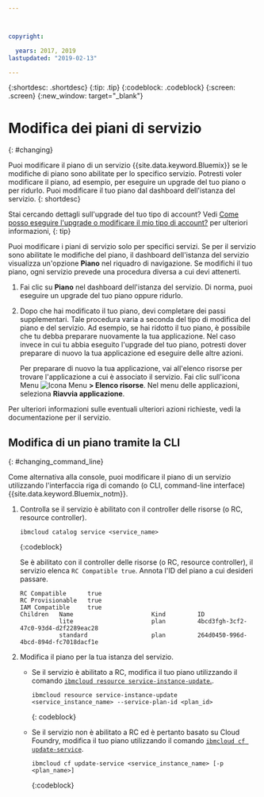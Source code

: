 ```yaml
---



copyright:

  years: 2017, 2019
lastupdated: "2019-02-13"

---
```


{:shortdesc: .shortdesc}
{:tip: .tip}
{:codeblock: .codeblock}
{:screen: .screen}
{:new_window: target="_blank"}


# Modifica dei piani di servizio
{: #changing}

Puoi modificare il piano di un servizio {{site.data.keyword.Bluemix}} se le modifiche di piano sono abilitate per lo specifico servizio. Potresti voler modificare il piano, ad esempio, per eseguire un upgrade del tuo piano o per ridurlo. Puoi modificare il tuo piano dal dashboard dell'istanza del servizio.
{: shortdesc}

Stai cercando dettagli sull'upgrade del tuo tipo di account? Vedi [Come posso eseguire l'upgrade o modificare il mio tipo di account?](/docs/account/account_faq.html#changeacct) per ulteriori informazioni,
{: tip}

Puoi modificare i piani di servizio solo per specifici servizi. Se per il servizio sono abilitate le modifiche del piano, il dashboard dell'istanza del servizio visualizza un'opzione **Piano** nel riquadro di navigazione. Se modifichi
il tuo piano, ogni servizio prevede una procedura diversa a cui devi attenerti.

1. Fai clic su **Piano** nel dashboard dell'istanza del servizio. Di norma, puoi eseguire un upgrade del tuo piano oppure ridurlo.
2. Dopo che hai modificato il tuo piano, devi completare dei passi supplementari. Tale procedura varia a
seconda del tipo di modifica del piano e del servizio. Ad esempio, se hai ridotto il tuo piano, è possibile
che tu debba preparare nuovamente la tua applicazione. Nel caso invece in cui tu abbia eseguito l'upgrade del tuo piano, potresti dover preparare di nuovo la tua applicazione ed eseguire delle altre azioni.

   Per preparare di nuovo la tua applicazione, vai all'elenco risorse per trovare l'applicazione a cui è associato il servizio. Fai clic sull'icona Menu ![Icona Menu](../icons/icon_hamburger.svg) **> Elenco risorse**. Nel menu delle applicazioni, seleziona **Riavvia applicazione**.

  Per ulteriori informazioni sulle eventuali ulteriori azioni richieste, vedi la documentazione per il servizio.

## Modifica di un piano tramite la CLI
{: #changing_command_line}

Come alternativa alla console, puoi modificare il piano di un servizio utilizzando l'interfaccia riga di comando (o CLI, command-line interface) {{site.data.keyword.Bluemix_notm}}.

1. Controlla se il servizio è abilitato con il controller delle risorse (o RC, resource controller).

   ```
   ibmcloud catalog service <service_name>
   ```
   {:codeblock}

   Se è abilitato con il controller delle risorse (o RC, resource controller), il servizio elenca `RC Compatible true`. Annota l'ID del piano a cui desideri passare.

   ```
   RC Compatible      true
   RC Provisionable   true
   IAM Compatible     true
   Children   Name                      Kind         ID
              lite                      plan         4bcd3fgh-3cf2-47c0-93d4-d2f2289eac28
              standard                  plan         264d0450-996d-4bcd-894d-fc7018dacf1e
    ```

1. Modifica il piano per la tua istanza del servizio.

   - Se il servizio è abilitato a RC, modifica il tuo piano utilizzando il comando [`ibmcloud resource service-instance-update`.](/docs/cli/reference/ibmcloud/cli_resource_group.html#ibmcloud_commands_resource).

     ```
     ibmcloud resource service-instance-update <service_instance_name> --service-plan-id <plan_id>
     ```
     {: codeblock}

   - Se il servizio non è abilitato a RC ed è pertanto basato su Cloud Foundry, modifica il tuo piano utilizzando il comando [`ibmcloud cf update-service`](/docs/cli/reference/ibmcloud/cf_index.html#cf).

     ```
     ibmcloud cf update-service <service_instance_name> [-p <plan_name>]
     ```
     {:codeblock}
